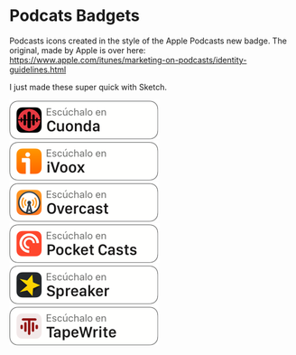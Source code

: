 # Podcats Badgets

Podcasts icons created in the style of the Apple Podcasts new badge. The original, made by Apple is over here: https://www.apple.com/itunes/marketing-on-podcasts/identity-guidelines.html

I just made these super quick with Sketch. 

![Cuonda](https://raw.githubusercontent.com/barredo/podcasts_badges/master/cuonda_es@2x.png "Cuonda")
![iVoox](https://raw.githubusercontent.com/barredo/podcasts_badges/master/ivoox_es@2x.png "iVoox")
![Overcast](https://raw.githubusercontent.com/barredo/podcasts_badges/master/overcast_es@2x.png "Overcast")
![Pocket Casts](https://raw.githubusercontent.com/barredo/podcasts_badges/master/pocketcasts_es@2x.png "Pocket Casts")
![Spreaker](https://raw.githubusercontent.com/barredo/podcasts_badges/master/spreaker_es@2x.png "Spreaker")
![TapeWrite](https://raw.githubusercontent.com/barredo/podcasts_badges/master/tapewrite_es@2x.png "TapeWrite")
